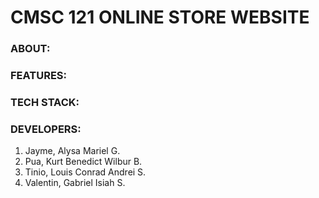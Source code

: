 # CMSC 121 ONLINE STORE WEBSITE
### ABOUT:

### FEATURES:

### TECH STACK:

### DEVELOPERS:
1. Jayme, Alysa Mariel G.
2. Pua, Kurt Benedict Wilbur B.
3. Tinio, Louis Conrad Andrei S.
4. Valentin, Gabriel Isiah S. 
